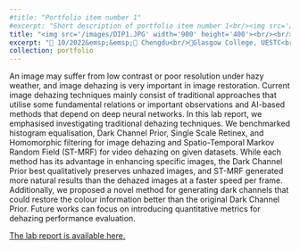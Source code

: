 ```yaml
---
#title: "Portfolio item number 1"
#excerpt: "Short description of portfolio item number 1<br/><img src='/images/500x300.png'>"
title: "<img src='/images/DIP1.JPG' width='900' height='400'><br/><br/>Image and Video Dehazing"
excerpt: "📅 10/2022&emsp;&emsp;📍 Chengdu<br/>🏫Glasgow College, UESTC<br/>🏷️ Digital image processing<br/>"
collection: portfolio
---
```


An image may suffer from low contrast or poor resolution under hazy weather, and image dehazing is very important in image restoration. Current image dehazing techniques mainly consist of traditional approaches that utilise some fundamental relations or important observations and AI-based methods that depend on deep neural networks. In this lab report, we emphasised investigating traditional dehazing techniques. We benchmarked histogram equalisation, Dark Channel Prior, Single Scale Retinex, and Homomorphic filtering for image dehazing and Spatio-Temporal Markov Random Field (ST-MRF) for video dehazing on given datasets. While each method has its advantage in enhancing specific images, the Dark Channel Prior best qualitatively preserves unhazed images, and ST-MRF generated more natural results than the dehazed images at a faster speed per frame. Additionally, we proposed a novel method for generating dark channels that could restore the colour information better than the original Dark Channel Prior. Future works can focus on introducing quantitative metrics for dehazing performance evaluation.

[The lab report is available here.](http://rrpioneer.github.io/files/DIP1.pdf)
